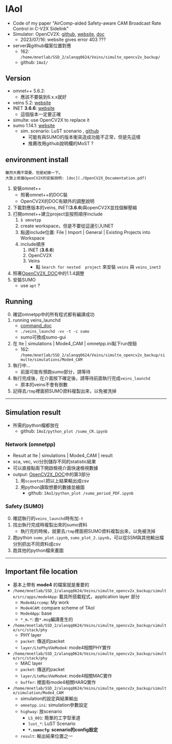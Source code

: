 # IAoI
- Code of my paper "AirComp-aided Safety-aware CAM Broadcast Rate Control in C-V2X Sidelink"
- Simulator: OpenCV2X: [github](https://github.com/brianmc95/OpenCV2X), [website](https://www.cs.ucc.ie/~bm18/cv2x), [doc](./OpenCV2X_Documentation.pdf)
    - 2023/07/16: website gives error 403 ???
- server與github檔案位置對應
    - 162: `/home/mnetlab/SSD_2/alanqq0624/Veins/simulte_opencv2x_backup/`
    - github: `IAoI/`

## Version 
- omnet++ 5.6.2: 
    - 應該不要裝到6.x.x就好
- veins 5.2: [website](https://veins.car2x.org/)
- INET **3.6.6**: [website](https://inet.omnetpp.org/)
    - 這個版本一定要正確
- simulte: use OpenCV2X to replace it
- sumo 1.14.1: [website](https://eclipse.dev/sumo/)
    - sim. scenario: LuST scenario , [github](https://github.com/lcodeca/LuSTScenario)
        - 可能有與SUMO的版本衝突造成功能不正常，但是先這樣
        - 推薦改用github說明欄的MoST ?

## environment install
    雖然大概不需要，但是紀錄一下。
    大致上依循OpenCV2X的安裝說明: [doc](./OpenCV2X_Documentation.pdf)
1. 安裝omnet++
    - 照著omnet++的DOC裝
    - OpenCV2X的DOC有額外的調整說明
2. 下載對應版本的veins, INET(**3.6.6**)與openCV2X並找個解壓縮
3. 打開omnet++建立project並按照順序include
    1. `$ omnetpp`
    2. create workspace，但是不要從這邊引入INET
    3. 點選include位置: File | Import | General | Existing Projects into Workspace
    3. include順序
        1. INET (**3.6.6**)
        2. OpenCV2X
        3. Veins
            - 點 `Search for nested 
project` 來安裝 `veins` 與 `veins_inet3` 
4. 照著[OpenCV2X_DOC](./OpenCV2X_Documentation.pdf)中的1.1.4調整
5. 安裝SUMO
    - use `apt` ?

## Running
0. 確認omnetpp中的所有程式都有編譯成功
1. running veins_launchd
    - [command_doc](https://veins.car2x.org/documentation/sumo-launchd/)
    - `./veins_launchd -vv -t -c sumo`
    - sumo可換成sumo-gui
2. 在 lte | simulations | Mode4_CAM | omnetpp.ini點下run按鈕
    - 162: `/home/mnetlab/SSD_2/alanqq0624/Veins/simulte_opencv2x_backup/simulte/simulations/Mode4_CAM`
3. 執行中...
    - 前面可能有預跑sumo部分，請等待
4. 執行完成後，在介面按下確定後，請等待前面執行完成`veins_launchd`
    - 原本的veins不會有倒數
5. 記得去`/tmp`裡面把SUMO資料複製出來，以免被洗掉

---
## Simulation result

- 所需的python檔都放在
    - github: `IAoI/python_plot
/sumo_CR.ipynb`

### Network (omnetpp)
- Result at lte | simulations | Mode4_CAM | result
- sca, vec, vci分別儲存不同的statistic結果
- 可以直接點兩下開啟檢視介面快速檢視數據
- output: [OpenCV2X_DOC](./OpenCV2X_Documentation.pdf)中的第3部分
    1. 用`scavetool`把以上結果輸出成csv
    2. 用python讀取想要的數據並繪圖
        - github: `IAoI/python_plot
/sumo_period_PDF.ipynb`

### Safety (SUMO)
0. 確認執行的`veins_launchd`時有加`-t`
1. 找出執行完成時複製出來的sumo資料
    - 執行完的時候，就要去`/tmp`裡面把SUMO資料複製出來，以免被洗掉
2. 跑python `sumo_plot.ipynb`, `sumo_plot_2.ipynb`，可以從SSM與其他輸出檔分別抓出不同資料成csv
3. 跑其他的python檔來畫圖


---
## Important file location
- 基本上帶有 **mode4** 的檔案就是重要的
- `/home/mnetlab/SSD_2/alanqq0624/Veins/simulte_opencv2x_backup/simulte/src/apps/mode4App`: 
    載具所搭載程式，application layer 部分
    - `Mode4Aircomp`: My work
    - `Mode4CAM`: compare scheme of TAoI
    - `Mode4App`: base
    - `*_m.*`: 由`*.msg`編譯產生的
- `/home/mnetlab/SSD_2/alanqq0624/Veins/simulte_opencv2x_backup/simulte/src/stack/phy`
    - PHY layer
    - `packet`: 傳送的packet
    - `layer/LtePhyVUeMode4`: mode4相關PHY實作
- `/home/mnetlab/SSD_2/alanqq0624/Veins/simulte_opencv2x_backup/simulte/src/stack/phy`
    - MAC layer
    - `packet`: 傳送的packet
    - `layer/LteMacVUeMode4`: mode4相關MAC實作
    - `buffer`: 裡面有mode4相關HARQ實作
- `/home/mnetlab/SSD_2/alanqq0624/Veins/simulte_opencv2x_backup/simulte/simulation/Mode4_CAM`
    - simulation的設定與結果輸出
    - `omnetpp.ini`: simulation參數設定
    - `highway`: 放scenario
        - `LS_001`: 簡單的工字型車道
        - `lust_*`: LuST Scenario
        - **`*.sumocfg`: scenario的config設定**
    - `result`: 輸出結果位置之一


